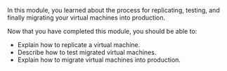 In this module, you learned about the process for replicating, testing, and finally migrating your virtual machines into production.

Now that you have completed this module, you should be able to:

- Explain how to replicate a virtual machine.
- Describe how to test migrated virtual machines.
- Explain how to migrate virtual machines into production.
